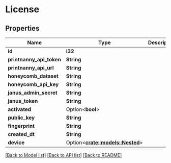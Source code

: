 # License

## Properties

Name | Type | Description | Notes
------------ | ------------- | ------------- | -------------
**id** | **i32** |  | [readonly]
**printnanny_api_token** | **String** |  | [readonly]
**printnanny_api_url** | **String** |  | [readonly]
**honeycomb_dataset** | **String** |  | [readonly]
**honeycomb_api_key** | **String** |  | [readonly]
**janus_admin_secret** | **String** |  | [readonly]
**janus_token** | **String** |  | [readonly]
**activated** | Option<**bool**> |  | [optional]
**public_key** | **String** |  | [readonly]
**fingerprint** | **String** |  | [readonly]
**created_dt** | **String** |  | [readonly]
**device** | Option<[**crate::models::Nested**](Nested.md)> |  | [readonly]

[[Back to Model list]](../README.md#documentation-for-models) [[Back to API list]](../README.md#documentation-for-api-endpoints) [[Back to README]](../README.md)


